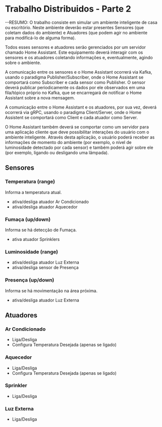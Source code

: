 # Trabalho Distribuidos - Parte 2

--RESUMO:
O trabalho consiste em simular um ambiente inteligente de casa ou escritório. Neste ambiente deverão estar presentes Sensores (que coletam dados do ambiente) e Atuadores (que podem agir no ambiente para modificá-lo de alguma forma).

Todos esses sensores e atuadores serão gerenciados por um servidor chamado Home Assistant. Este equipamento deverá interagir com os sensores e os atuadores coletando informações e, eventualmente, agindo sobre o ambiente.

A comunicação entre os sensores e o Home Assistant ocorrerá via Kafka, usando o paradigma Publisher/Subscriber, onde o Home Assistant se comportará como
Subscriber e cada sensor como Publisher. O sensor deverá publicar periodicamente os dados por ele observados em uma fila/tópico próprio no Kafka, que se encarregará de notificar o Home Assistant sobre a nova mensagem.

A comunicação entre o Home Assistant e os atuadores, por sua vez, deverá ocorrerá via gRPC, usando o paradigma Client/Server, onde o Home Assistent se comportará como Client e cada atuador como Server.

O Home Assistant também deverá se comportar como um servidor para uma aplicação cliente que deve possibilitar interações do usuário com o ambiente inteligente. Através desta aplicação, o usuário poderá receber as informações de momento do ambiente (por exemplo, o nível de luminosidade detectado por cada sensor) e também poderá agir sobre ele (por exemplo, ligando ou desligando uma lâmpada).

## Sensores
### Temperatura (range)
Informa a temperatura atual.
- ativa/desliga atuador Ar Condicionado
- ativa/desliga atuador Aquecedor

### Fumaça (up/down)
Informa se há detecção de Fumaça.
- ativa atuador Sprinklers

### Luminosidade (range)
- ativa/desliga atuador Luz Externa
- ativa/desliga sensor de Presença

### Presença (up/down)
Informa se há movimentação na área próxima.
- ativa/desliga atuador Luz Externa

## Atuadores
### Ar Condicionado
- Liga/Desliga
- Configura Temperatura Desejada (apenas se ligado)

### Aquecedor
- Liga/Desliga
- Configura Temperatura Desejada (apenas se ligado)

### Sprinkler
- Liga/Desliga

### Luz Externa
- Liga/Desliga
